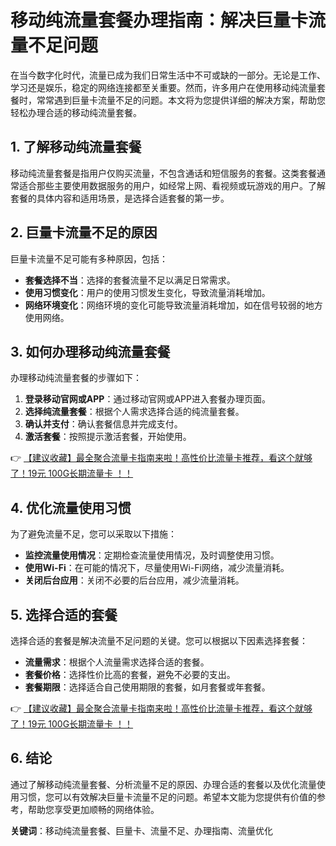# 移动纯流量套餐办理指南：解决巨量卡流量不足问题

在当今数字化时代，流量已成为我们日常生活中不可或缺的一部分。无论是工作、学习还是娱乐，稳定的网络连接都至关重要。然而，许多用户在使用移动纯流量套餐时，常常遇到巨量卡流量不足的问题。本文将为您提供详细的解决方案，帮助您轻松办理合适的移动纯流量套餐。

## 1. 了解移动纯流量套餐

移动纯流量套餐是指用户仅购买流量，不包含通话和短信服务的套餐。这类套餐通常适合那些主要使用数据服务的用户，如经常上网、看视频或玩游戏的用户。了解套餐的具体内容和适用场景，是选择合适套餐的第一步。

## 2. 巨量卡流量不足的原因

巨量卡流量不足可能有多种原因，包括：

- **套餐选择不当**：选择的套餐流量不足以满足日常需求。
- **使用习惯变化**：用户的使用习惯发生变化，导致流量消耗增加。
- **网络环境变化**：网络环境的变化可能导致流量消耗增加，如在信号较弱的地方使用网络。

## 3. 如何办理移动纯流量套餐

办理移动纯流量套餐的步骤如下：

1. **登录移动官网或APP**：通过移动官网或APP进入套餐办理页面。
2. **选择纯流量套餐**：根据个人需求选择合适的纯流量套餐。
3. **确认并支付**：确认套餐信息并完成支付。
4. **激活套餐**：按照提示激活套餐，开始使用。

👉 [【建议收藏】最全聚合流量卡指南来啦！高性价比流量卡推荐，看这个就够了！19元 100G长期流量卡 ！！](https://bit.ly/Liuliangka)

## 4. 优化流量使用习惯

为了避免流量不足，您可以采取以下措施：

- **监控流量使用情况**：定期检查流量使用情况，及时调整使用习惯。
- **使用Wi-Fi**：在可能的情况下，尽量使用Wi-Fi网络，减少流量消耗。
- **关闭后台应用**：关闭不必要的后台应用，减少流量消耗。

## 5. 选择合适的套餐

选择合适的套餐是解决流量不足问题的关键。您可以根据以下因素选择套餐：

- **流量需求**：根据个人流量需求选择合适的套餐。
- **套餐价格**：选择性价比高的套餐，避免不必要的支出。
- **套餐期限**：选择适合自己使用期限的套餐，如月套餐或年套餐。

👉 [【建议收藏】最全聚合流量卡指南来啦！高性价比流量卡推荐，看这个就够了！19元 100G长期流量卡 ！！](https://bit.ly/Liuliangka)

## 6. 结论

通过了解移动纯流量套餐、分析流量不足的原因、办理合适的套餐以及优化流量使用习惯，您可以有效解决巨量卡流量不足的问题。希望本文能为您提供有价值的参考，帮助您享受更加顺畅的网络体验。

**关键词**：移动纯流量套餐、巨量卡、流量不足、办理指南、流量优化